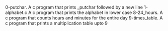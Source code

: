0-putchar. A c program that prints _putchar followed by a new line
1-alphabet.c A c program that prints the alphabet in lower case
8-24_hours. A c program that counts hours and minutes for the entire day
9-times_table. A c program that prints a multiplication table upto 9
